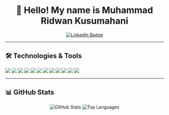 <h1 align="center">👋 Hello! My name is Muhammad Ridwan Kusumahani</h1>

<p align="center">
  <a href="https://www.linkedin.com/in/muhammad-ridwan-kusumahani-5210722a9/">
    <img src="https://img.shields.io/badge/LinkedIn-%231877F2?style=for-the-badge&logo=linkedin&logoColor=white" alt="LinkedIn Badge"/>
  </a>
</p>

---

## 🛠️ Technologies & Tools

<p>
  <img src="https://img.shields.io/badge/-HTML5-E34F26?style=flat&logo=html5&logoColor=white"/>
  <img src="https://img.shields.io/badge/-CSS3-1572B6?style=flat&logo=css3&logoColor=white"/>
  <img src="https://img.shields.io/badge/-JavaScript-F7DF1E?style=flat&logo=javascript&logoColor=black"/>
  <img src="https://img.shields.io/badge/Python-3776AB?style=for-the-badge&logo=python&logoColor=white"/>
  <img src="https://img.shields.io/badge/PHP-777BB4?style=for-the-badge&logo=php&logoColor=white"/>
  <img src="https://img.shields.io/badge/Lua-000080?style=for-the-badge&logo=lua&logoColor=white"/>
  <img src="https://img.shields.io/badge/PowerShell-012456?style=for-the-badge&logo=microsoft-powershell&logoColor=white"/>

  <!-- OS & Security -->
  <img src="https://img.shields.io/badge/Debian-A81D33?style=for-the-badge&logo=debian&logoColor=white"/>
  <img src="https://img.shields.io/badge/Kali_Linux-557C94?style=for-the-badge&logo=kalilinux&logoColor=white"/>
  <img src="https://img.shields.io/badge/SQL%20Injection-CC0000?style=for-the-badge&logo=databricks&logoColor=white"/>

  <!-- Networking -->
  <img src="https://img.shields.io/badge/Mikrotik-0099D6?style=for-the-badge&logo=mikrotik&logoColor=white"/>

  <!-- Cloud -->
  <img src="https://img.shields.io/badge/AWS-232F3E?style=for-the-badge&logo=amazonaws&logoColor=white"/>
</p>

---

## 📊 GitHub Stats

<p align="center">
  <img src="https://github-readme-stats.vercel.app/api?username=misuminitt&show_icons=true&theme=radical" alt="GitHub Stats"/>
  <img src="https://github-readme-stats.vercel.app/api/top-langs/?username=misuminitt&layout=compact&theme=radical" alt="Top Languages"/>
</p>
